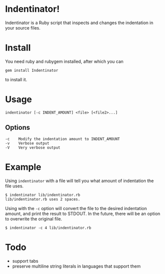 Indentinator!
=============

Indentinator is a Ruby script that inspects and changes the indentation in
your source files.

Install
=======

You need ruby and rubygem installed, after which you can

	gem install Indentinator
	
to install it.

Usage 
=====
  
    indentinator [-c INDENT_AMOUNT] <file> [<file2>...]
  
Options
-------
  
    -c    Modify the indentation amount to INDENT_AMOUNT
    -v    Verbose output
    -V    Very verbose output

Example
=======

Using `indentinator` with a file will tell you what amount of indentation the file uses.

	$ indentinator lib/indentinator.rb 
	lib/indentinator.rb uses 2 spaces.
	
Using with the `-c` option will convert the file to the desired indentation amount, and print the result to STDOUT. In the future, there will be an option to overwrite the original file.

	$ indentinator -c 4 lib/indentinator.rb
	
Todo
====

- support tabs
- preserve multiline string literals in languages that support them